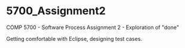 # 5700_Assignment2
COMP 5700 - Software Process Assignment 2 - Exploration of "done"

Getting comfortable with Eclipse, designing test cases.

